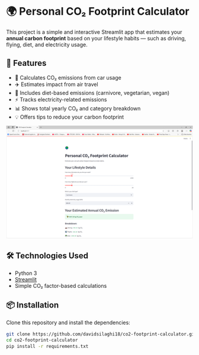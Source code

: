 # 🌍 Personal CO₂ Footprint Calculator

This project is a simple and interactive Streamlit app that estimates your **annual carbon footprint** based on your lifestyle habits — such as driving, flying, diet, and electricity usage.

## 🧠 Features

- 🚗 Calculates CO₂ emissions from car usage
- ✈️ Estimates impact from air travel
- 🥗 Includes diet-based emissions (carnivore, vegetarian, vegan)
- ⚡ Tracks electricity-related emissions
- 📊 Shows total yearly CO₂ and category breakdown
- 💡 Offers tips to reduce your carbon footprint

![App Screenshot](images/screenshot.png)



## 🛠️ Technologies Used

- Python 3
- [Streamlit](https://streamlit.io/)
- Simple CO₂ factor-based calculations

## 📦 Installation

Clone this repository and install the dependencies:

```bash
git clone https://github.com/davidsilaghi18/co2-footprint-calculator.git
cd co2-footprint-calculator
pip install -r requirements.txt
